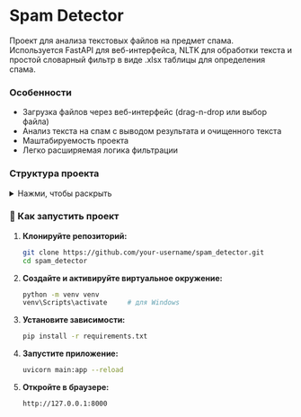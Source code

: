 # Spam Detector

Проект для анализа текстовых файлов на предмет спама.  
Используется FastAPI для веб-интерфейса, NLTK для обработки текста и простой словарный фильтр в виде .xlsx таблицы для определения спама.

### Особенности

- Загрузка файлов через веб-интерфейс (drag-n-drop или выбор файла)
- Анализ текста на спам с выводом результата и очищенного текста
- Маштабируемость проекта
- Легко расширяемая логика фильтрации

### Структура проекта

<details>
<summary>Нажми, чтобы раскрыть</summary>

```plaintext
spam_detector/
├── core/
│   ├── file_loader.py       # Загрузка и чтение текстов
│   ├── text_cleaner.py      # Очистка текста
│   └── spam_filter.py       # Фильтрация спама
│
├── data/                   # Вспомогательные данные (словари, примеры и т.п.)
│   └── sample_messages.txt
│
├── uploads/                # Загруженные пользователем файлы
│
├── static/
│   ├── style.css           # Стили интерфейса
│   └── script.js           # Скрипт для загрузки файлов
│
├── templates/
│   └── index.html          # Jinja2-шаблон главной страницы
│
├── main.py                 # Основной файл FastAPI-приложения
└── requirements.txt        # Зависимости проекта
```
</details> 

### 💫 Как запустить проект

1. **Клонируйте репозиторий:**

    ```bash
    git clone https://github.com/your-username/spam_detector.git
    cd spam_detector
    ```

2. **Создайте и активируйте виртуальное окружение:**

    ```bash
    python -m venv venv
    venv\Scripts\activate     # для Windows
    ```

3. **Установите зависимости:**

    ```bash
    pip install -r requirements.txt
    ```

4. **Запустите приложение:**

    ```bash
    uvicorn main:app --reload
    ```

5. **Откройте в браузере:**

    ```
    http://127.0.0.1:8000
    ```
